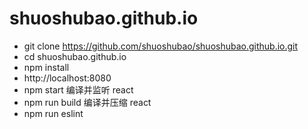 # shuoshubao.github.io

* git clone https://github.com/shuoshubao/shuoshubao.github.io.git
* cd shuoshubao.github.io
* npm install
* http://localhost:8080
* npm start 编译并监听 react
* npm run build 编译并压缩 react
* npm run eslint